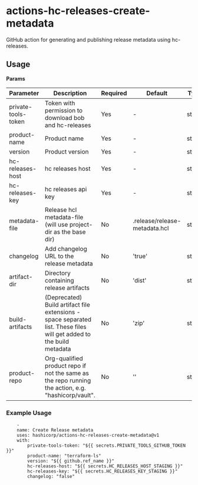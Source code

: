 # actions-hc-releases-create-metadata

GitHub action for generating and publishing release metadata using hc-releases.

## Usage

**Params**

| Parameter          | Description                                                                                             | Required | Default                                                  | Type        |
| ------------------ | --------------------------------------------------------------------------------------------------------| ---------| ---------------------------------------------------------| ------------|
| private-tools-token| Token with permission to download bob and hc-releases                                                   | Yes      | -                                                        | string      |
| product-name       | Product name                                                                                            | Yes      | -                                                        | string      |
| version            | Product version                                                                                         | Yes      | -                                                        | string      |
| hc-releases-host   | hc releases host                                                                                        | Yes      | -                                                        | string      |
| hc-releases-key    | hc releases api key                                                                                     | Yes      | -                                                        | string      |
| metadata-file      | Release hcl metadata-file (will use project-dir as the base dir)                                        | No       | .release/release-metadata.hcl                            | string      |
| changelog          | Add changelog URL to the release metadata                                                               | No       | 'true'		    										 | string      |
| artifact-dir       | Directory containing release artifacts                                                                  | No       | 'dist'                                                   | string      |
| build-artifacts    | (Deprecated) Build artifact file extensions - space separated list. These files will get added to the build metadata | No       | 'zip'                                                    | string      |
| product-repo       | Org-qualified product repo if not the same as the repo running the action, e.g. "hashicorp/vault".      | No       | ''                                                       | string      |

### Example Usage

```
	-
	name: Create Release metadata
	uses: hashicorp/actions-hc-releases-create-metadata@v1
	with:
		private-tools-token: "${{ secrets.PRIVATE_TOOLS_GITHUB_TOKEN }}"
		product-name: "terraform-ls"
		version: "${{ github.ref_name }}"
		hc-releases-host: "${{ secrets.HC_RELEASES_HOST_STAGING }}"
		hc-releases-key: "${{ secrets.HC_RELEASES_KEY_STAGING }}"
		changelog: "false"
```
